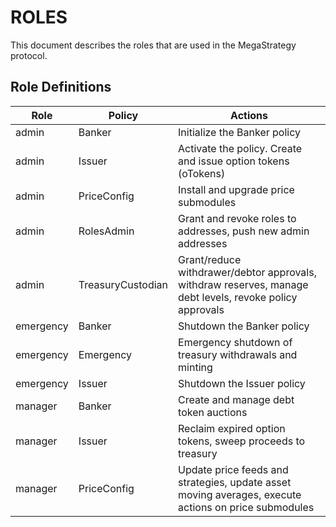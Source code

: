 # ROLES

This document describes the roles that are used in the MegaStrategy protocol.

## Role Definitions

| Role      | Policy            | Actions                                                                                                  |
| --------- | ----------------- | -------------------------------------------------------------------------------------------------------- |
| admin     | Banker            | Initialize the Banker policy                                                                             |
| admin     | Issuer            | Activate the policy. Create and issue option tokens (oTokens)                                            |
| admin     | PriceConfig       | Install and upgrade price submodules                                                                     |
| admin     | RolesAdmin        | Grant and revoke roles to addresses, push new admin addresses                                            |
| admin     | TreasuryCustodian | Grant/reduce withdrawer/debtor approvals, withdraw reserves, manage debt levels, revoke policy approvals |
| emergency | Banker            | Shutdown the Banker policy                                                                               |
| emergency | Emergency         | Emergency shutdown of treasury withdrawals and minting                                                   |
| emergency | Issuer            | Shutdown the Issuer policy                                                                               |
| manager   | Banker            | Create and manage debt token auctions                                                                    |
| manager   | Issuer            | Reclaim expired option tokens, sweep proceeds to treasury                                                |
| manager   | PriceConfig       | Update price feeds and strategies, update asset moving averages, execute actions on price submodules     |
